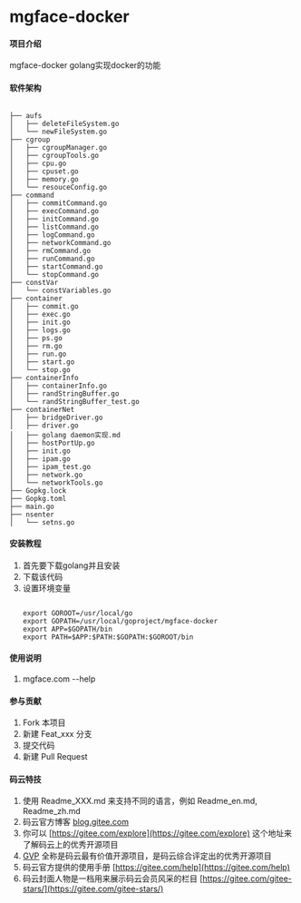 # mgface-docker

#### 项目介绍

mgface-docker golang实现docker的功能

#### 软件架构

<pre><code>
├── aufs
│   ├── deleteFileSystem.go
│   └── newFileSystem.go
├── cgroup
│   ├── cgroupManager.go
│   ├── cgroupTools.go
│   ├── cpu.go
│   ├── cpuset.go
│   ├── memory.go
│   └── resouceConfig.go
├── command
│   ├── commitCommand.go
│   ├── execCommand.go
│   ├── initCommand.go
│   ├── listCommand.go
│   ├── logCommand.go
│   ├── networkCommand.go
│   ├── rmCommand.go
│   ├── runCommand.go
│   ├── startCommand.go
│   └── stopCommand.go
├── constVar
│   └── constVariables.go
├── container
│   ├── commit.go
│   ├── exec.go
│   ├── init.go
│   ├── logs.go
│   ├── ps.go
│   ├── rm.go
│   ├── run.go
│   ├── start.go
│   └── stop.go
├── containerInfo
│   ├── containerInfo.go
│   ├── randStringBuffer.go
│   └── randStringBuffer_test.go
├── containerNet
│   ├── bridgeDriver.go
│   ├── driver.go
│   ├── golang daemon实现.md
│   ├── hostPortUp.go
│   ├── init.go
│   ├── ipam.go
│   ├── ipam_test.go
│   ├── network.go
│   └── networkTools.go
├── Gopkg.lock
├── Gopkg.toml
├── main.go
├── nsenter
│   └── setns.go
</code></pre>

#### 安装教程

1. 首先要下载golang并且安装
2. 下载该代码
3. 设置环境变量
    <pre><code>
   export GOROOT=/usr/local/go
   export GOPATH=/usr/local/goproject/mgface-docker
   export APP=$GOPATH/bin
   export PATH=$APP:$PATH:$GOPATH:$GOROOT/bin
   </code></pre>

#### 使用说明

1. mgface.com --help

#### 参与贡献

1. Fork 本项目
2. 新建 Feat_xxx 分支
3. 提交代码
4. 新建 Pull Request

#### 码云特技

1. 使用 Readme\_XXX.md 来支持不同的语言，例如 Readme\_en.md, Readme\_zh.md
2. 码云官方博客 [blog.gitee.com](https://blog.gitee.com)
3. 你可以 [https://gitee.com/explore](https://gitee.com/explore) 这个地址来了解码云上的优秀开源项目
4. [GVP](https://gitee.com/gvp) 全称是码云最有价值开源项目，是码云综合评定出的优秀开源项目
5. 码云官方提供的使用手册 [https://gitee.com/help](https://gitee.com/help)
6. 码云封面人物是一档用来展示码云会员风采的栏目 [https://gitee.com/gitee-stars/](https://gitee.com/gitee-stars/)